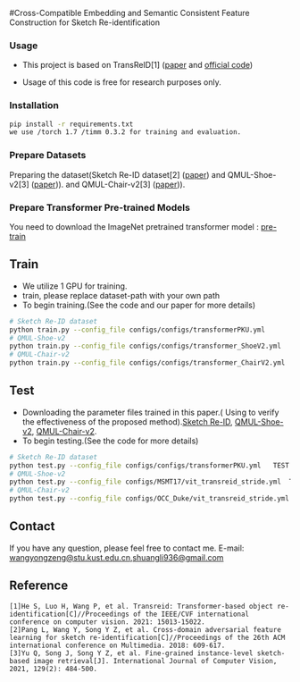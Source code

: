 #Cross-Compatible Embedding and Semantic Consistent Feature Construction for Sketch Re-identification

### Usage

- This project is based on TransReID[1] ([paper](https://openaccess.thecvf.com/content/ICCV2021/papers/He_TransReID_Transformer-Based_Object_Re-Identification_ICCV_2021_paper.pdf) and [official code](https://github.com/heshuting555/TransReID))

- Usage of this code is free for research purposes only. 

### Installation

```bash
pip install -r requirements.txt
we use /torch 1.7 /timm 0.3.2 for training and evaluation.
```

### Prepare Datasets

Preparing the dataset(Sketch Re-ID dataset[2] ([paper](https://dl.acm.org/doi/pdf/10.1145/3240508.3240606)) and QMUL-Shoe-v2[3] ([paper](https://link.springer.com/content/pdf/10.1007/s11263-020-01382-3.pdf))). and QMUL-Chair-v2[3] ([paper](https://link.springer.com/content/pdf/10.1007/s11263-020-01382-3.pdf))).  
 

### Prepare Transformer Pre-trained Models

You need to download the ImageNet pretrained transformer model : [pre-train](https://drive.google.com/file/d/1HREqNZtlZbX5DJqKkjLu0D2tN_dOyLjA/view?usp=sharing)

## Train

* We utilize 1  GPU for training.
* train, please replace dataset-path with your own path
* To begin training.(See the code and our paper for more details) 

```bash
# Sketch Re-ID dataset 
python train.py --config_file configs/configs/transformerPKU.yml 
# QMUL-Shoe-v2
python train.py --config_file configs/configs/transformer_ShoeV2.yml
# QMUL-Chair-v2
python train.py --config_file configs/configs/transformer_ChairV2.yml
```

## Test

* Downloading the parameter files trained in this paper.( Using to verify the effectiveness of the proposed method).[Sketch Re-ID](https://drive.google.com/file/d/1Z3f6KlJk6txnYgpOq04Rsiz3vYwfPKBD/view?usp=sharing), [QMUL-Shoe-v2](https://drive.google.com/file/d/1YFN16c_nlLk2MN_2oKWqVhohxwSq7CUL/view?usp=sharing), [QMUL-Chair-v2](https://drive.google.com/file/d/1ZLTsUGDb1BjIKML1Tre1xOIjk_HclXUY/view?usp=sharing).
* To begin testing.(See the code for more details)    

```bash
# Sketch Re-ID dataset 
python test.py --config_file configs/configs/transformerPKU.yml   TEST.WEIGHT 'PKU_logs/transformer_100.pth'
# QMUL-Shoe-v2
python test.py --config_file configs/MSMT17/vit_transreid_stride.yml  TEST.WEIGHT 'shoe_logs/transformer_100.pth'
# QMUL-Chair-v2
python test.py --config_file configs/OCC_Duke/vit_transreid_stride.yml  TEST.WEIGHT 'chair_logs/transformer_100.pth'
```

## Contact

If you have any question, please feel free to contact me. E-mail: [wangyongzeng@stu.kust.edu.cn](wangyongzeng@stu.kust.edu.cn),[shuangli936@gmail.com](shuangli936@gmail.com)

## Reference
```
[1]He S, Luo H, Wang P, et al. Transreid: Transformer-based object re-identification[C]//Proceedings of the IEEE/CVF international conference on computer vision. 2021: 15013-15022.
[2]Pang L, Wang Y, Song Y Z, et al. Cross-domain adversarial feature learning for sketch re-identification[C]//Proceedings of the 26th ACM international conference on Multimedia. 2018: 609-617.
[3]Yu Q, Song J, Song Y Z, et al. Fine-grained instance-level sketch-based image retrieval[J]. International Journal of Computer Vision, 2021, 129(2): 484-500.
```
